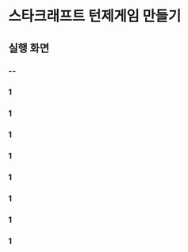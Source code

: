 # 스타크래프트 턴제게임 만들기


## 실행 화면

### --

 ### 1

### 1

### 1

### 1

### 1

### 1

### 1

### 1















